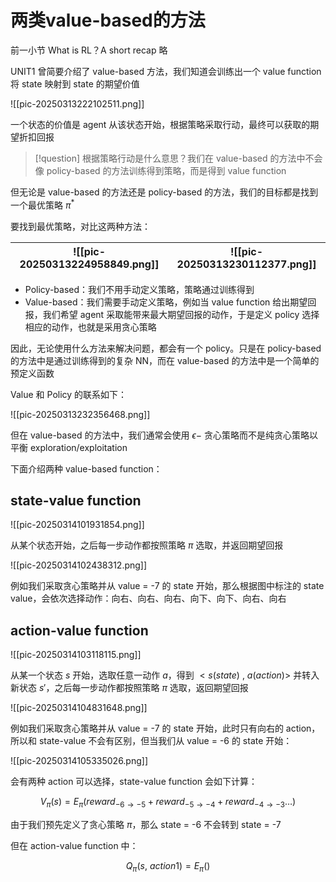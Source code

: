 # 两类value-based的方法

前一小节 What is RL？A short recap 略

UNIT1 曾简要介绍了 value-based 方法，我们知道会训练出一个 value function 将 state 映射到 state 的期望价值

![[pic-20250313222102511.png]]

一个状态的价值是 agent 从该状态开始，根据策略采取行动，最终可以获取的期望折扣回报

> [!question]
> 根据策略行动是什么意思？我们在 value-based 的方法中不会像 policy-based 的方法训练得到策略，而是得到 value function

但无论是 value-based 的方法还是 policy-based 的方法，我们的目标都是找到一个最优策略 $\pi^{*}$

要找到最优策略，对比这两种方法：

| ![[pic-20250313224958849.png]] | ![[pic-20250313230112377.png]] |
| ---------------------------------- | ------------------------------ |

- Policy-based：我们不用手动定义策略，策略通过训练得到
- Value-based：我们需要手动定义策略，例如当 value function 给出期望回报，我们希望 agent 采取能带来最大期望回报的动作，于是定义 policy 选择相应的动作，也就是采用贪心策略

因此，无论使用什么方法来解决问题，都会有一个 policy。只是在 policy-based 的方法中是通过训练得到的复杂 NN，而在 value-based 的方法中是一个简单的预定义函数

Value 和 Policy 的联系如下：

![[pic-20250313232356468.png]]

但在 value-based 的方法中，我们通常会使用 $\epsilon-$ 贪心策略而不是纯贪心策略以平衡 exploration/exploitation

下面介绍两种 value-based function：

## state-value function

![[pic-20250314101931854.png]]

从某个状态开始，之后每一步动作都按照策略 $\pi$ 选取，并返回期望回报

![[pic-20250314102438312.png]]

例如我们采取贪心策略并从 value = -7 的 state 开始，那么根据图中标注的 state value，会依次选择动作：向右、向右、向右、向下、向下、向右、向右

## action-value function

![[pic-20250314103118115.png]]

从某一个状态 $s$ 开始，选取任意一动作 $a$，得到 $<s(state)\ ,\ a(action)>$ 并转入新状态 $s'$，之后每一步动作都按照策略 $\pi$ 选取，返回期望回报

![[pic-20250314104831648.png]]

例如我们采取贪心策略并从 value = -7 的 state 开始，此时只有向右的 action，所以和 state-value 不会有区别，但当我们从 value = -6 的 state 开始：

![[pic-20250314105335026.png]]

会有两种 action 可以选择，state-value function 会如下计算：

$$V_{\pi}(s)=E_{\pi}\left(reward_{-6\to -5}+reward_{-5\to -4}+reward_{-4\to -3}\dots\right)$$

由于我们预先定义了贪心策略 $\pi$，那么 state = -6 不会转到 state = -7

但在 action-value function 中：

$$
Q_{\pi}(s,\ action1) = E_{\pi}\left(\right) 
$$